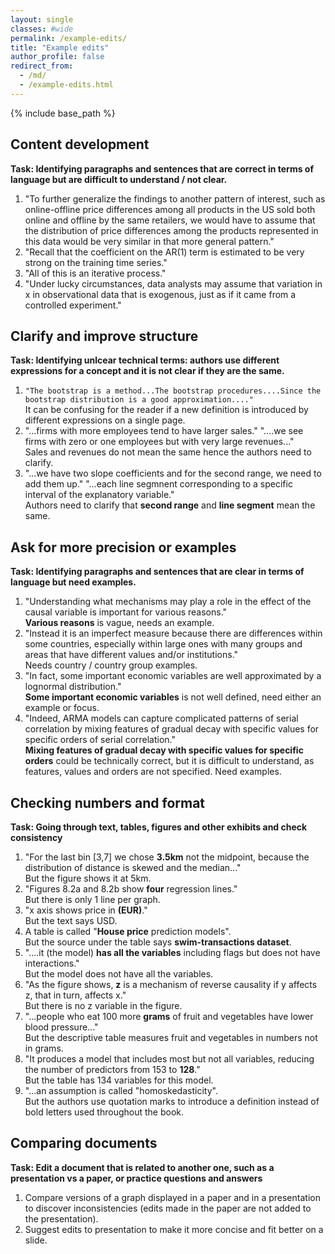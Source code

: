 ```yaml
---
layout: single
classes: #wide
permalink: /example-edits/
title: "Example edits"
author_profile: false
redirect_from:
  - /md/
  - /example-edits.html
---
```


{% include base_path %}


## Content development 

**Task: Identifying paragraphs and sentences that are correct in terms of language but are difficult to understand / not clear.**    
1. "To further generalize the findings to another pattern of interest, such as online-offline price differences among all products in the US sold both online and offline by the same retailers, we would have to assume that the distribution of price differences among the products represented in this data would be very similar in that more general pattern."  
2. "Recall that the coefficient on the AR(1) term is estimated to be very strong on the training time series."  
3. "All of this is an iterative process."  
4. "Under lucky circumstances, data analysts may assume that variation in x in observational data that is exogenous, just as if it came from a controlled experiment."  

  


## Clarify and improve structure  

**Task: Identifying unlcear technical terms: authors use different expressions for a concept and it is not clear if they are the same.**

1. `"The bootstrap is a method...The bootstrap procedures....Since the bootstrap distribution is a good approximation...."`  
It can be confusing for the reader if a new definition is introduced by different expressions on a single page.    
2. "...firms with more employees tend to have larger sales." "....we see firms with zero or one employees but with very large revenues..."  
Sales and revenues do not mean the same hence the authors need to clarify.
3. "...we have two slope coefficients and for the second range, we need to add them up." "...each line segmnent corresponding to a specific interval of the explanatory variable."  
Authors need to clarify that **second range** and **line segment** mean the same.



## Ask for more precision or examples

**Task: Identifying paragraphs and sentences that are clear in terms of language but need examples.**    

1. "Understanding what mechanisms may play a role in the effect of the causal variable is important for various reasons."   
**Various reasons** is vague, needs an example.   
2. "Instead it is an imperfect measure because there are differences within some countries, especially within large ones with many groups and areas that have different values and/or institutions."  
Needs country / country group examples.       
3. "In fact, some important economic variables are well approximated by a lognormal distribution."  
 **Some important economic variables** is not well defined, need either an example or focus.    
4. "Indeed, ARMA models can capture complicated patterns of serial correlation by mixing features of gradual decay with specific values for specific orders of serial correlation."  
**Mixing features of gradual decay with specific values for specific orders** could be technically correct, but it is difficult to understand, as features, values and orders are not specified. Need examples.   


## Checking numbers and format

**Task: Going through text, tables, figures and other exhibits and check consistency**

1. "For the last bin [3,7] we chose **3.5km** not the midpoint, because the distribution of distance is skewed and the median..."   
But the figure shows it at 5km.     
2. "Figures 8.2a and 8.2b show **four** regression lines."  
But there is only 1 line per graph.   
3. "x axis shows price in **(EUR)**."  
But the text says USD.      
4. A table is called "**House price** prediction models".  
But the source under the table says **swim-transactions dataset**.   
5. "....it (the model) **has all the variables** including flags but does not have interactions."  
But the model does not have all the variables.   
6. "As the figure shows, **z** is a mechanism of reverse causality if y affects z, that in turn, affects x."  
But there is no z variable in the figure.    
7. "...people who eat 100 more **grams** of fruit and vegetables have lower blood pressure..."  
But the descriptive table measures fruit and vegetables in numbers not in grams.      
8. "It produces a model that includes most but not all variables, reducing the number of predictors from 153 to **128**."  
But the table has 134 variables for this model.    
9. "...an assumption is called "homoskedasticity".  
But the authors use quotation marks to introduce a definition instead of bold letters used throughout the book.   



## Comparing documents

**Task: Edit a document that is related to another one, such as a presentation vs a paper, or practice questions and answers**

1. Compare versions of a graph displayed in a paper and in a presentation to discover inconsistencies (edits made in the paper are not added to the presentation).
2. Suggest edits to presentation to make it more concise and fit better on a slide. 
